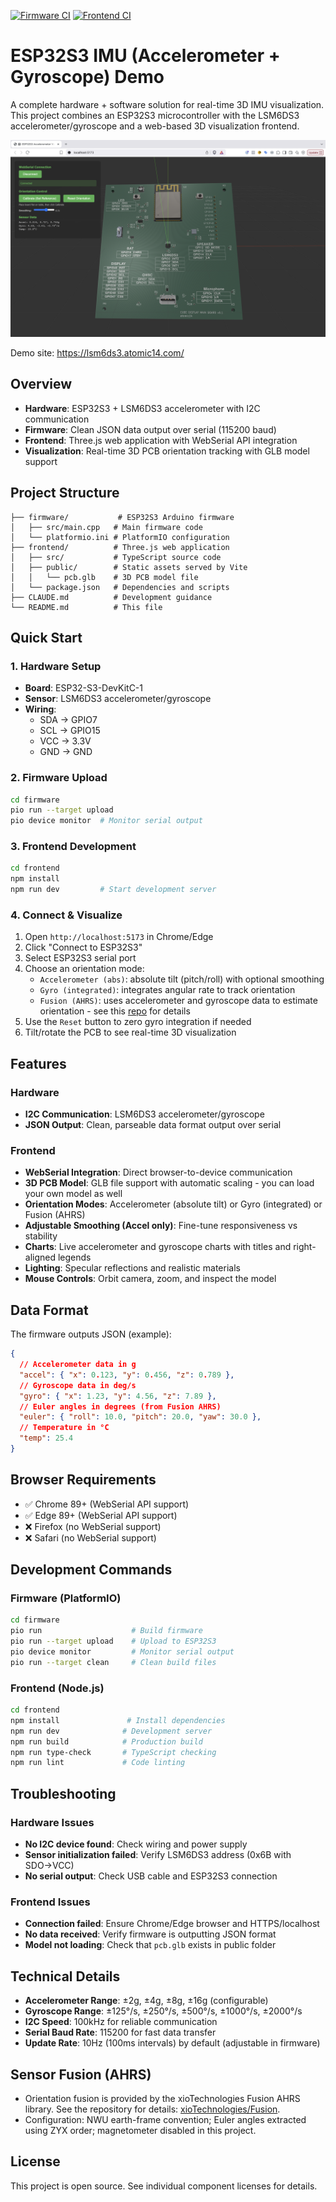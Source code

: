 [![Firmware CI](https://github.com/atomic14/ESP32-LSM6DS3-Demo/actions/workflows/firmware.yml/badge.svg)](https://github.com/atomic14/ESP32-LSM6DS3-Demo/actions/workflows/firmware.yml)
[![Frontend CI](https://github.com/atomic14/ESP32-LSM6DS3-Demo/actions/workflows/frontend.yml/badge.svg)](https://github.com/atomic14/ESP32-LSM6DS3-Demo/actions/workflows/frontend.yml)

# ESP32S3 IMU (Accelerometer + Gyroscope) Demo

A complete hardware + software solution for real-time 3D IMU visualization. This project combines an ESP32S3 microcontroller with the LSM6DS3 accelerometer/gyroscope and a web-based 3D visualization frontend.

![Demo](images/demo.png)

Demo site: https://lsm6ds3.atomic14.com/

## Overview

- **Hardware**: ESP32S3 + LSM6DS3 accelerometer with I2C communication
- **Firmware**: Clean JSON data output over serial (115200 baud)
- **Frontend**: Three.js web application with WebSerial API integration
- **Visualization**: Real-time 3D PCB orientation tracking with GLB model support

## Project Structure

```
├── firmware/           # ESP32S3 Arduino firmware
│   ├── src/main.cpp   # Main firmware code
│   └── platformio.ini # PlatformIO configuration
├── frontend/          # Three.js web application
│   ├── src/           # TypeScript source code
│   ├── public/        # Static assets served by Vite
│   │   └── pcb.glb    # 3D PCB model file
│   └── package.json   # Dependencies and scripts
├── CLAUDE.md          # Development guidance
└── README.md          # This file
```

## Quick Start

### 1. Hardware Setup
- **Board**: ESP32-S3-DevKitC-1
- **Sensor**: LSM6DS3 accelerometer/gyroscope
- **Wiring**: 
  - SDA → GPIO7
  - SCL → GPIO15  
  - VCC → 3.3V
  - GND → GND

### 2. Firmware Upload
```bash
cd firmware
pio run --target upload
pio device monitor  # Monitor serial output
```

### 3. Frontend Development
```bash
cd frontend
npm install
npm run dev         # Start development server
```

### 4. Connect & Visualize
1. Open `http://localhost:5173` in Chrome/Edge
2. Click "Connect to ESP32S3"
3. Select ESP32S3 serial port
4. Choose an orientation mode:
   - `Accelerometer (abs)`: absolute tilt (pitch/roll) with optional smoothing
   - `Gyro (integrated)`: integrates angular rate to track orientation
   - `Fusion (AHRS)`: uses accelerometer and gyroscope data to estimate orientation - see this [repo](https://github.com/xioTechnologies/Fusion/tree/main) for details
5. Use the `Reset` button to zero gyro integration if needed
6. Tilt/rotate the PCB to see real-time 3D visualization

## Features

### Hardware
- **I2C Communication**: LSM6DS3 accelerometer/gyroscope
- **JSON Output**: Clean, parseable data format output over serial

### Frontend
- **WebSerial Integration**: Direct browser-to-device communication
- **3D PCB Model**: GLB file support with automatic scaling - you can load your own model as well
- **Orientation Modes**: Accelerometer (absolute tilt) or Gyro (integrated) or Fusion (AHRS)
- **Adjustable Smoothing (Accel only)**: Fine-tune responsiveness vs stability
- **Charts**: Live accelerometer and gyroscope charts with titles and right-aligned legends
- **Lighting**: Specular reflections and realistic materials
- **Mouse Controls**: Orbit camera, zoom, and inspect the model

## Data Format

The firmware outputs JSON (example):

```json
{
  // Accelerometer data in g
  "accel": { "x": 0.123, "y": 0.456, "z": 0.789 },
  // Gyroscope data in deg/s
  "gyro": { "x": 1.23, "y": 4.56, "z": 7.89 },
  // Euler angles in degrees (from Fusion AHRS)
  "euler": { "roll": 10.0, "pitch": 20.0, "yaw": 30.0 },
  // Temperature in °C
  "temp": 25.4
}
```

## Browser Requirements

- ✅ Chrome 89+ (WebSerial API support)
- ✅ Edge 89+ (WebSerial API support)  
- ❌ Firefox (no WebSerial support)
- ❌ Safari (no WebSerial support)

## Development Commands

### Firmware (PlatformIO)
```bash
cd firmware
pio run                    # Build firmware
pio run --target upload    # Upload to ESP32S3
pio device monitor         # Monitor serial output
pio run --target clean     # Clean build files
```

### Frontend (Node.js)
```bash
cd frontend
npm install               # Install dependencies
npm run dev              # Development server
npm run build            # Production build
npm run type-check       # TypeScript checking
npm run lint             # Code linting
```

## Troubleshooting

### Hardware Issues
- **No I2C device found**: Check wiring and power supply
- **Sensor initialization failed**: Verify LSM6DS3 address (0x6B with SDO→VCC)
- **No serial output**: Check USB cable and ESP32S3 connection

### Frontend Issues
- **Connection failed**: Ensure Chrome/Edge browser and HTTPS/localhost
- **No data received**: Verify firmware is outputting JSON format
- **Model not loading**: Check that `pcb.glb` exists in public folder

## Technical Details

- **Accelerometer Range**: ±2g, ±4g, ±8g, ±16g (configurable)
- **Gyroscope Range**: ±125°/s, ±250°/s, ±500°/s, ±1000°/s, ±2000°/s
- **I2C Speed**: 100kHz for reliable communication
- **Serial Baud Rate**: 115200 for fast data transfer
- **Update Rate**: 10Hz (100ms intervals) by default (adjustable in firmware)

## Sensor Fusion (AHRS)

- Orientation fusion is provided by the xioTechnologies Fusion AHRS library. See the repository for details: [xioTechnologies/Fusion](https://github.com/xioTechnologies/Fusion/tree/main).
- Configuration: NWU earth-frame convention; Euler angles extracted using ZYX order; magnetometer disabled in this project.

## License

This project is open source. See individual component licenses for details.